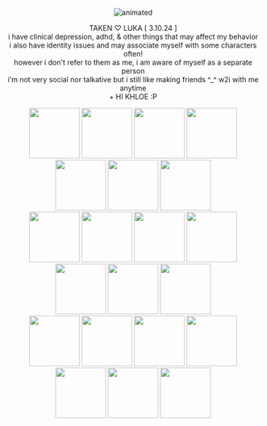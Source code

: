 <p align="center">
  <img src="https://media.discordapp.net/attachments/1196304361731661864/1227782563905404968/Untitled_video_-_Made_with_Clipchamp_2.gif?ex=6632e31e&is=66206e1e&hm=8b5f475af58b5d50ead2cb568b56aed2de513564b580b7fadb7c35591e6b2dc7&" alt="animated" />
</p>
<p align="center"> TAKEN ♡ LUKA [ 3.10.24  ] 
<br>
i have clinical depression, adhd, & other things that may affect my behavior
<br>
i also have identity issues and may associate myself with some characters often!
<br>
however i don't refer to them as me, i am aware of myself as a separate person
<br>  
i'm not very social nor talkative but i still like making friends ^_^ w2i with me anytime 
<br>
  + HI KHLOE :P
</p>
<p align="center">
<img src="https://images-wixmp-ed30a86b8c4ca887773594c2.wixmp.com/f/9b922a8f-a5e0-4e45-88a6-65056d6bd196/d5btcwy-18e5548c-f51c-4aec-a8a4-e9ab7362e5c8.png?token=eyJ0eXAiOiJKV1QiLCJhbGciOiJIUzI1NiJ9.eyJzdWIiOiJ1cm46YXBwOjdlMGQxODg5ODIyNjQzNzNhNWYwZDQxNWVhMGQyNmUwIiwiaXNzIjoidXJuOmFwcDo3ZTBkMTg4OTgyMjY0MzczYTVmMGQ0MTVlYTBkMjZlMCIsIm9iaiI6W1t7InBhdGgiOiJcL2ZcLzliOTIyYThmLWE1ZTAtNGU0NS04OGE2LTY1MDU2ZDZiZDE5NlwvZDVidGN3eS0xOGU1NTQ4Yy1mNTFjLTRhZWMtYThhNC1lOWFiNzM2MmU1YzgucG5nIn1dXSwiYXVkIjpbInVybjpzZXJ2aWNlOmZpbGUuZG93bmxvYWQiXX0.p2pQ_5ibVYurK4liJlBMZuzC_2R7XzjwGigN2M107Jg" width="100"/> <img src="https://images-wixmp-ed30a86b8c4ca887773594c2.wixmp.com/f/d9b3551f-1909-4d6c-9e2d-22ff95190a5e/d870mgi-7dec4485-27d9-4d90-b4d6-153d433277fd.gif?token=eyJ0eXAiOiJKV1QiLCJhbGciOiJIUzI1NiJ9.eyJzdWIiOiJ1cm46YXBwOjdlMGQxODg5ODIyNjQzNzNhNWYwZDQxNWVhMGQyNmUwIiwiaXNzIjoidXJuOmFwcDo3ZTBkMTg4OTgyMjY0MzczYTVmMGQ0MTVlYTBkMjZlMCIsIm9iaiI6W1t7InBhdGgiOiJcL2ZcL2Q5YjM1NTFmLTE5MDktNGQ2Yy05ZTJkLTIyZmY5NTE5MGE1ZVwvZDg3MG1naS03ZGVjNDQ4NS0yN2Q5LTRkOTAtYjRkNi0xNTNkNDMzMjc3ZmQuZ2lmIn1dXSwiYXVkIjpbInVybjpzZXJ2aWNlOmZpbGUuZG93bmxvYWQiXX0.c7_VWtw9ZtDsxjN9wG90ERREacTTfk0a57xOFm_t4aI" width="100"/> <img src="https://images-wixmp-ed30a86b8c4ca887773594c2.wixmp.com/f/a56813f2-d373-4451-a566-126c1f89d5b3/dfja340-ec46a2af-4a0e-434a-a7a9-fe7f7dab4224.gif?token=eyJ0eXAiOiJKV1QiLCJhbGciOiJIUzI1NiJ9.eyJzdWIiOiJ1cm46YXBwOjdlMGQxODg5ODIyNjQzNzNhNWYwZDQxNWVhMGQyNmUwIiwiaXNzIjoidXJuOmFwcDo3ZTBkMTg4OTgyMjY0MzczYTVmMGQ0MTVlYTBkMjZlMCIsIm9iaiI6W1t7InBhdGgiOiJcL2ZcL2E1NjgxM2YyLWQzNzMtNDQ1MS1hNTY2LTEyNmMxZjg5ZDViM1wvZGZqYTM0MC1lYzQ2YTJhZi00YTBlLTQzNGEtYTdhOS1mZTdmN2RhYjQyMjQuZ2lmIn1dXSwiYXVkIjpbInVybjpzZXJ2aWNlOmZpbGUuZG93bmxvYWQiXX0.MH23LK3D7C3lLx-QXoVNbUmbN6RpGONyqZt6fPFS3P8" width="100"/> <img src="https://images-wixmp-ed30a86b8c4ca887773594c2.wixmp.com/f/7b6c345b-08bc-4489-9a6e-40a97354e32f/d730ool-84928e0e-4cf0-4435-8281-6ad937658ecd.png/v1/fill/w_99,h_56/timbre_new_super_mario_bros__wii_by_ledrbenji_d730ool-fullview.png?token=eyJ0eXAiOiJKV1QiLCJhbGciOiJIUzI1NiJ9.eyJzdWIiOiJ1cm46YXBwOjdlMGQxODg5ODIyNjQzNzNhNWYwZDQxNWVhMGQyNmUwIiwiaXNzIjoidXJuOmFwcDo3ZTBkMTg4OTgyMjY0MzczYTVmMGQ0MTVlYTBkMjZlMCIsIm9iaiI6W1t7ImhlaWdodCI6Ijw9NTYiLCJwYXRoIjoiXC9mXC83YjZjMzQ1Yi0wOGJjLTQ0ODktOWE2ZS00MGE5NzM1NGUzMmZcL2Q3MzBvb2wtODQ5MjhlMGUtNGNmMC00NDM1LTgyODEtNmFkOTM3NjU4ZWNkLnBuZyIsIndpZHRoIjoiPD05OSJ9XV0sImF1ZCI6WyJ1cm46c2VydmljZTppbWFnZS5vcGVyYXRpb25zIl19.4QXUh2HAlDpuNKPPJXkwvCjd5KtvnpjDwEro6iJi6YM" width="100"/> <img src="https://images-wixmp-ed30a86b8c4ca887773594c2.wixmp.com/f/9b922a8f-a5e0-4e45-88a6-65056d6bd196/d5l1h9h-457cc095-0ff9-48ed-85a0-b9ce9e8a50a3.png?token=eyJ0eXAiOiJKV1QiLCJhbGciOiJIUzI1NiJ9.eyJzdWIiOiJ1cm46YXBwOjdlMGQxODg5ODIyNjQzNzNhNWYwZDQxNWVhMGQyNmUwIiwiaXNzIjoidXJuOmFwcDo3ZTBkMTg4OTgyMjY0MzczYTVmMGQ0MTVlYTBkMjZlMCIsIm9iaiI6W1t7InBhdGgiOiJcL2ZcLzliOTIyYThmLWE1ZTAtNGU0NS04OGE2LTY1MDU2ZDZiZDE5NlwvZDVsMWg5aC00NTdjYzA5NS0wZmY5LTQ4ZWQtODVhMC1iOWNlOWU4YTUwYTMucG5nIn1dXSwiYXVkIjpbInVybjpzZXJ2aWNlOmZpbGUuZG93bmxvYWQiXX0.DqnQfjNCKw-6O-aAzeGckFwC_QLeX3FSkIXzgjBV414" width="100"/> <img src="https://images-wixmp-ed30a86b8c4ca887773594c2.wixmp.com/f/49e1c5cb-c184-428a-8b2b-78662256bf04/dcrnqto-c265deeb-e36b-48a8-9834-51cdd33e2094.png/v1/fill/w_99,h_55/paper_mario_and_paper_luigi_stamp_by_hiptothejavabean_dcrnqto-fullview.png?token=eyJ0eXAiOiJKV1QiLCJhbGciOiJIUzI1NiJ9.eyJzdWIiOiJ1cm46YXBwOjdlMGQxODg5ODIyNjQzNzNhNWYwZDQxNWVhMGQyNmUwIiwiaXNzIjoidXJuOmFwcDo3ZTBkMTg4OTgyMjY0MzczYTVmMGQ0MTVlYTBkMjZlMCIsIm9iaiI6W1t7ImhlaWdodCI6Ijw9NTUiLCJwYXRoIjoiXC9mXC80OWUxYzVjYi1jMTg0LTQyOGEtOGIyYi03ODY2MjI1NmJmMDRcL2Rjcm5xdG8tYzI2NWRlZWItZTM2Yi00OGE4LTk4MzQtNTFjZGQzM2UyMDk0LnBuZyIsIndpZHRoIjoiPD05OSJ9XV0sImF1ZCI6WyJ1cm46c2VydmljZTppbWFnZS5vcGVyYXRpb25zIl19.DHN7fblFcQFTsqTDNnUdkH_BKS-oUaMmlvYs0UmlmXI" width="100"/> <img src="https://images-wixmp-ed30a86b8c4ca887773594c2.wixmp.com/f/9b922a8f-a5e0-4e45-88a6-65056d6bd196/d4r011v-694096d3-87d4-4c41-9f46-6704607f95ff.png/v1/fill/w_99,h_56/__mario_stamp___by_flutterinreallife_d4r011v-fullview.png?token=eyJ0eXAiOiJKV1QiLCJhbGciOiJIUzI1NiJ9.eyJzdWIiOiJ1cm46YXBwOjdlMGQxODg5ODIyNjQzNzNhNWYwZDQxNWVhMGQyNmUwIiwiaXNzIjoidXJuOmFwcDo3ZTBkMTg4OTgyMjY0MzczYTVmMGQ0MTVlYTBkMjZlMCIsIm9iaiI6W1t7ImhlaWdodCI6Ijw9NTYiLCJwYXRoIjoiXC9mXC85YjkyMmE4Zi1hNWUwLTRlNDUtODhhNi02NTA1NmQ2YmQxOTZcL2Q0cjAxMXYtNjk0MDk2ZDMtODdkNC00YzQxLTlmNDYtNjcwNDYwN2Y5NWZmLnBuZyIsIndpZHRoIjoiPD05OSJ9XV0sImF1ZCI6WyJ1cm46c2VydmljZTppbWFnZS5vcGVyYXRpb25zIl19.MrVqWF6xNI_jiwc4HI9nHuiOvKLiw487UNxGUJ6hrFE" width="100"/>
<br>
<img src="https://images-wixmp-ed30a86b8c4ca887773594c2.wixmp.com/f/a56813f2-d373-4451-a566-126c1f89d5b3/dfjcrnl-1e2cf471-4d34-4b56-b09c-3ba8016ff4bd.gif?token=eyJ0eXAiOiJKV1QiLCJhbGciOiJIUzI1NiJ9.eyJzdWIiOiJ1cm46YXBwOjdlMGQxODg5ODIyNjQzNzNhNWYwZDQxNWVhMGQyNmUwIiwiaXNzIjoidXJuOmFwcDo3ZTBkMTg4OTgyMjY0MzczYTVmMGQ0MTVlYTBkMjZlMCIsIm9iaiI6W1t7InBhdGgiOiJcL2ZcL2E1NjgxM2YyLWQzNzMtNDQ1MS1hNTY2LTEyNmMxZjg5ZDViM1wvZGZqY3JubC0xZTJjZjQ3MS00ZDM0LTRiNTYtYjA5Yy0zYmE4MDE2ZmY0YmQuZ2lmIn1dXSwiYXVkIjpbInVybjpzZXJ2aWNlOmZpbGUuZG93bmxvYWQiXX0.TSyYxawngsxHQPcw9G69kgIfSp2y4UE7Fes91ACc2Ro" width="100"/> <img src="https://images-wixmp-ed30a86b8c4ca887773594c2.wixmp.com/f/9b922a8f-a5e0-4e45-88a6-65056d6bd196/dbouvl7-929c8b9a-e59c-43ab-82c5-3eeefab90682.png?token=eyJ0eXAiOiJKV1QiLCJhbGciOiJIUzI1NiJ9.eyJzdWIiOiJ1cm46YXBwOjdlMGQxODg5ODIyNjQzNzNhNWYwZDQxNWVhMGQyNmUwIiwiaXNzIjoidXJuOmFwcDo3ZTBkMTg4OTgyMjY0MzczYTVmMGQ0MTVlYTBkMjZlMCIsIm9iaiI6W1t7InBhdGgiOiJcL2ZcLzliOTIyYThmLWE1ZTAtNGU0NS04OGE2LTY1MDU2ZDZiZDE5NlwvZGJvdXZsNy05MjljOGI5YS1lNTljLTQzYWItODJjNS0zZWVlZmFiOTA2ODIucG5nIn1dXSwiYXVkIjpbInVybjpzZXJ2aWNlOmZpbGUuZG93bmxvYWQiXX0.dJoMpi08UKW1skaRlOeghRicC6i4dO6ER2xAXVNasXo" width="100"/> <img src="https://images-wixmp-ed30a86b8c4ca887773594c2.wixmp.com/f/f36c5c6b-84f0-44eb-8ec6-ea95eb39b14c/d1wi8jt-b4bd4e3b-35a4-4a03-8d32-2f437d4cd3ce.png/v1/fill/w_99,h_56/spm_stamp__by_super_seme_riku_d1wi8jt-fullview.png?token=eyJ0eXAiOiJKV1QiLCJhbGciOiJIUzI1NiJ9.eyJzdWIiOiJ1cm46YXBwOjdlMGQxODg5ODIyNjQzNzNhNWYwZDQxNWVhMGQyNmUwIiwiaXNzIjoidXJuOmFwcDo3ZTBkMTg4OTgyMjY0MzczYTVmMGQ0MTVlYTBkMjZlMCIsIm9iaiI6W1t7ImhlaWdodCI6Ijw9NTYiLCJwYXRoIjoiXC9mXC9mMzZjNWM2Yi04NGYwLTQ0ZWItOGVjNi1lYTk1ZWIzOWIxNGNcL2Qxd2k4anQtYjRiZDRlM2ItMzVhNC00YTAzLThkMzItMmY0MzdkNGNkM2NlLnBuZyIsIndpZHRoIjoiPD05OSJ9XV0sImF1ZCI6WyJ1cm46c2VydmljZTppbWFnZS5vcGVyYXRpb25zIl19.WV4_R_0UvBnfX_H1UFKGf6RbaDosbfheINpzd12F8ro" width="100"/> <img src="https://images-wixmp-ed30a86b8c4ca887773594c2.wixmp.com/f/ab49dcca-2c83-4ef7-9059-65061a8adc2d/dc46xpu-124d1789-a003-48c6-8885-295020a17aa3.png/v1/fill/w_99,h_56/gay_the_clown_by_splashgardens_dc46xpu-fullview.png?token=eyJ0eXAiOiJKV1QiLCJhbGciOiJIUzI1NiJ9.eyJzdWIiOiJ1cm46YXBwOjdlMGQxODg5ODIyNjQzNzNhNWYwZDQxNWVhMGQyNmUwIiwiaXNzIjoidXJuOmFwcDo3ZTBkMTg4OTgyMjY0MzczYTVmMGQ0MTVlYTBkMjZlMCIsIm9iaiI6W1t7ImhlaWdodCI6Ijw9NTYiLCJwYXRoIjoiXC9mXC9hYjQ5ZGNjYS0yYzgzLTRlZjctOTA1OS02NTA2MWE4YWRjMmRcL2RjNDZ4cHUtMTI0ZDE3ODktYTAwMy00OGM2LTg4ODUtMjk1MDIwYTE3YWEzLnBuZyIsIndpZHRoIjoiPD05OSJ9XV0sImF1ZCI6WyJ1cm46c2VydmljZTppbWFnZS5vcGVyYXRpb25zIl19.8kQW84t_M7zr0utzjjn9avI_EzrIP41s4qbOvkwZz2I" width="100"/> <img src="https://images-wixmp-ed30a86b8c4ca887773594c2.wixmp.com/f/9b922a8f-a5e0-4e45-88a6-65056d6bd196/dboshwi-82a07ef2-1123-4243-9b1e-f9d0aaa17ad1.png?token=eyJ0eXAiOiJKV1QiLCJhbGciOiJIUzI1NiJ9.eyJzdWIiOiJ1cm46YXBwOjdlMGQxODg5ODIyNjQzNzNhNWYwZDQxNWVhMGQyNmUwIiwiaXNzIjoidXJuOmFwcDo3ZTBkMTg4OTgyMjY0MzczYTVmMGQ0MTVlYTBkMjZlMCIsIm9iaiI6W1t7InBhdGgiOiJcL2ZcLzliOTIyYThmLWE1ZTAtNGU0NS04OGE2LTY1MDU2ZDZiZDE5NlwvZGJvc2h3aS04MmEwN2VmMi0xMTIzLTQyNDMtOWIxZS1mOWQwYWFhMTdhZDEucG5nIn1dXSwiYXVkIjpbInVybjpzZXJ2aWNlOmZpbGUuZG93bmxvYWQiXX0.f1CL_Fd1y1aBHAIYBHlLPjBDCRIa5sD70JWEjBEyPrE" width="100"/> <img src="https://images-wixmp-ed30a86b8c4ca887773594c2.wixmp.com/f/7b6c345b-08bc-4489-9a6e-40a97354e32f/d72nbix-b83f0eab-0a70-4f17-9bb0-6345e61a8394.png/v1/fill/w_99,h_56/timbre_mario_et_luigi___superstar_saga_by_ledrbenji_d72nbix-fullview.png?token=eyJ0eXAiOiJKV1QiLCJhbGciOiJIUzI1NiJ9.eyJzdWIiOiJ1cm46YXBwOjdlMGQxODg5ODIyNjQzNzNhNWYwZDQxNWVhMGQyNmUwIiwiaXNzIjoidXJuOmFwcDo3ZTBkMTg4OTgyMjY0MzczYTVmMGQ0MTVlYTBkMjZlMCIsIm9iaiI6W1t7ImhlaWdodCI6Ijw9NTYiLCJwYXRoIjoiXC9mXC83YjZjMzQ1Yi0wOGJjLTQ0ODktOWE2ZS00MGE5NzM1NGUzMmZcL2Q3Mm5iaXgtYjgzZjBlYWItMGE3MC00ZjE3LTliYjAtNjM0NWU2MWE4Mzk0LnBuZyIsIndpZHRoIjoiPD05OSJ9XV0sImF1ZCI6WyJ1cm46c2VydmljZTppbWFnZS5vcGVyYXRpb25zIl19.wUVn6SNmw-Sq_TiTIXU8bcltfnV3hVLseVbo0Z126_w" width="100"/> <img src="https://images-wixmp-ed30a86b8c4ca887773594c2.wixmp.com/f/512e4a35-7a42-4545-a7ef-652ed68ac756/dd5bdy6-1b6911ee-1f3c-4e9c-a673-f1c3e820f892.gif?token=eyJ0eXAiOiJKV1QiLCJhbGciOiJIUzI1NiJ9.eyJzdWIiOiJ1cm46YXBwOjdlMGQxODg5ODIyNjQzNzNhNWYwZDQxNWVhMGQyNmUwIiwiaXNzIjoidXJuOmFwcDo3ZTBkMTg4OTgyMjY0MzczYTVmMGQ0MTVlYTBkMjZlMCIsIm9iaiI6W1t7InBhdGgiOiJcL2ZcLzUxMmU0YTM1LTdhNDItNDU0NS1hN2VmLTY1MmVkNjhhYzc1NlwvZGQ1YmR5Ni0xYjY5MTFlZS0xZjNjLTRlOWMtYTY3My1mMWMzZTgyMGY4OTIuZ2lmIn1dXSwiYXVkIjpbInVybjpzZXJ2aWNlOmZpbGUuZG93bmxvYWQiXX0.xyzhi0lsIu-YWjxYzGXEnQRcm95ZlHKbgB4PcNhOEVI" width="100"/>
<br>
<img src="https://images-wixmp-ed30a86b8c4ca887773594c2.wixmp.com/f/f36c5c6b-84f0-44eb-8ec6-ea95eb39b14c/d1wi8sr-5012caca-de91-49ec-a930-74f239d66c5c.png/v1/fill/w_99,h_56/paper_mario_stamp__by_super_seme_riku_d1wi8sr-fullview.png?token=eyJ0eXAiOiJKV1QiLCJhbGciOiJIUzI1NiJ9.eyJzdWIiOiJ1cm46YXBwOjdlMGQxODg5ODIyNjQzNzNhNWYwZDQxNWVhMGQyNmUwIiwiaXNzIjoidXJuOmFwcDo3ZTBkMTg4OTgyMjY0MzczYTVmMGQ0MTVlYTBkMjZlMCIsIm9iaiI6W1t7ImhlaWdodCI6Ijw9NTYiLCJwYXRoIjoiXC9mXC9mMzZjNWM2Yi04NGYwLTQ0ZWItOGVjNi1lYTk1ZWIzOWIxNGNcL2Qxd2k4c3ItNTAxMmNhY2EtZGU5MS00OWVjLWE5MzAtNzRmMjM5ZDY2YzVjLnBuZyIsIndpZHRoIjoiPD05OSJ9XV0sImF1ZCI6WyJ1cm46c2VydmljZTppbWFnZS5vcGVyYXRpb25zIl19.KnGS4cbLX24dP3jvEsK4J-M5hbCbhNdhqQONGxv8rGg" width="100"/> <img src="https://images-wixmp-ed30a86b8c4ca887773594c2.wixmp.com/f/9b922a8f-a5e0-4e45-88a6-65056d6bd196/dbouwyo-12ea50a8-b69f-4531-98e8-2eb43f8759dc.png/v1/fill/w_99,h_56/__paper_mario__ttyd_stamp___by_flutterinreallife_dbouwyo-fullview.png?token=eyJ0eXAiOiJKV1QiLCJhbGciOiJIUzI1NiJ9.eyJzdWIiOiJ1cm46YXBwOjdlMGQxODg5ODIyNjQzNzNhNWYwZDQxNWVhMGQyNmUwIiwiaXNzIjoidXJuOmFwcDo3ZTBkMTg4OTgyMjY0MzczYTVmMGQ0MTVlYTBkMjZlMCIsIm9iaiI6W1t7ImhlaWdodCI6Ijw9NTYiLCJwYXRoIjoiXC9mXC85YjkyMmE4Zi1hNWUwLTRlNDUtODhhNi02NTA1NmQ2YmQxOTZcL2Rib3V3eW8tMTJlYTUwYTgtYjY5Zi00NTMxLTk4ZTgtMmViNDNmODc1OWRjLnBuZyIsIndpZHRoIjoiPD05OSJ9XV0sImF1ZCI6WyJ1cm46c2VydmljZTppbWFnZS5vcGVyYXRpb25zIl19.49qUptQrhN37GPoxkjAAzpxXrv0nYiPO21d6vzoOnfI" width="100"/> <img src="https://images-wixmp-ed30a86b8c4ca887773594c2.wixmp.com/f/9b922a8f-a5e0-4e45-88a6-65056d6bd196/ddocd9s-7f5cf956-77ae-4768-b6ac-640e9571c881.png/v1/fill/w_99,h_56/___mareach_cake_toppers___stamp____by_flutterinreallife_ddocd9s-fullview.png?token=eyJ0eXAiOiJKV1QiLCJhbGciOiJIUzI1NiJ9.eyJzdWIiOiJ1cm46YXBwOjdlMGQxODg5ODIyNjQzNzNhNWYwZDQxNWVhMGQyNmUwIiwiaXNzIjoidXJuOmFwcDo3ZTBkMTg4OTgyMjY0MzczYTVmMGQ0MTVlYTBkMjZlMCIsIm9iaiI6W1t7ImhlaWdodCI6Ijw9NTYiLCJwYXRoIjoiXC9mXC85YjkyMmE4Zi1hNWUwLTRlNDUtODhhNi02NTA1NmQ2YmQxOTZcL2Rkb2NkOXMtN2Y1Y2Y5NTYtNzdhZS00NzY4LWI2YWMtNjQwZTk1NzFjODgxLnBuZyIsIndpZHRoIjoiPD05OSJ9XV0sImF1ZCI6WyJ1cm46c2VydmljZTppbWFnZS5vcGVyYXRpb25zIl19.wriQ3f4zWemIWp04luS2sqxOwH6QCDktFOig03Mz5HU" width="100"/> <img src="https://images-wixmp-ed30a86b8c4ca887773594c2.wixmp.com/f/101e11e9-d17d-4f76-8697-8ef134afd32f/dd1hhy5-3c88c024-0e2c-41ae-9cc3-22147d969edf.gif?token=eyJ0eXAiOiJKV1QiLCJhbGciOiJIUzI1NiJ9.eyJzdWIiOiJ1cm46YXBwOjdlMGQxODg5ODIyNjQzNzNhNWYwZDQxNWVhMGQyNmUwIiwiaXNzIjoidXJuOmFwcDo3ZTBkMTg4OTgyMjY0MzczYTVmMGQ0MTVlYTBkMjZlMCIsIm9iaiI6W1t7InBhdGgiOiJcL2ZcLzEwMWUxMWU5LWQxN2QtNGY3Ni04Njk3LThlZjEzNGFmZDMyZlwvZGQxaGh5NS0zYzg4YzAyNC0wZTJjLTQxYWUtOWNjMy0yMjE0N2Q5NjllZGYuZ2lmIn1dXSwiYXVkIjpbInVybjpzZXJ2aWNlOmZpbGUuZG93bmxvYWQiXX0.IewBqrEvLrggAAw_BCDXDwwMq1zut6qkh7EyREPoUNQ" width="100"/> <img src="https://images-wixmp-ed30a86b8c4ca887773594c2.wixmp.com/f/9b922a8f-a5e0-4e45-88a6-65056d6bd196/dcpn8ip-f121630f-bd49-47d6-bedd-bb7bf082e17f.gif?token=eyJ0eXAiOiJKV1QiLCJhbGciOiJIUzI1NiJ9.eyJzdWIiOiJ1cm46YXBwOjdlMGQxODg5ODIyNjQzNzNhNWYwZDQxNWVhMGQyNmUwIiwiaXNzIjoidXJuOmFwcDo3ZTBkMTg4OTgyMjY0MzczYTVmMGQ0MTVlYTBkMjZlMCIsIm9iaiI6W1t7InBhdGgiOiJcL2ZcLzliOTIyYThmLWE1ZTAtNGU0NS04OGE2LTY1MDU2ZDZiZDE5NlwvZGNwbjhpcC1mMTIxNjMwZi1iZDQ5LTQ3ZDYtYmVkZC1iYjdiZjA4MmUxN2YuZ2lmIn1dXSwiYXVkIjpbInVybjpzZXJ2aWNlOmZpbGUuZG93bmxvYWQiXX0.ckoRHWIPUhwvvKs2YHG1o45NC7d393XM4_YPkKvDn4E" width="100"/> <img src="https://images-wixmp-ed30a86b8c4ca887773594c2.wixmp.com/f/b82c625a-0cfe-43f8-9770-5415e46366fc/d5z26l0-94f7aafc-43d6-48e6-bd86-e597ab9d7000.jpg/v1/fill/w_99,h_57,q_75,strp/luigi_x_peasley_stamp_by_randommariogirl741_d5z26l0-fullview.jpg?token=eyJ0eXAiOiJKV1QiLCJhbGciOiJIUzI1NiJ9.eyJzdWIiOiJ1cm46YXBwOjdlMGQxODg5ODIyNjQzNzNhNWYwZDQxNWVhMGQyNmUwIiwiaXNzIjoidXJuOmFwcDo3ZTBkMTg4OTgyMjY0MzczYTVmMGQ0MTVlYTBkMjZlMCIsIm9iaiI6W1t7ImhlaWdodCI6Ijw9NTciLCJwYXRoIjoiXC9mXC9iODJjNjI1YS0wY2ZlLTQzZjgtOTc3MC01NDE1ZTQ2MzY2ZmNcL2Q1ejI2bDAtOTRmN2FhZmMtNDNkNi00OGU2LWJkODYtZTU5N2FiOWQ3MDAwLmpwZyIsIndpZHRoIjoiPD05OSJ9XV0sImF1ZCI6WyJ1cm46c2VydmljZTppbWFnZS5vcGVyYXRpb25zIl19.T5lcTBA_JArixd4BJ8yDypvZdQeKtK-vGr4GL_098L0" width="100"/> <img src="https://images-wixmp-ed30a86b8c4ca887773594c2.wixmp.com/f/8ffc40e4-c01f-474c-a877-48d92736915c/dbfqpn1-19e8c7aa-de05-4d5c-8b13-3ceb4789951c.gif?token=eyJ0eXAiOiJKV1QiLCJhbGciOiJIUzI1NiJ9.eyJzdWIiOiJ1cm46YXBwOjdlMGQxODg5ODIyNjQzNzNhNWYwZDQxNWVhMGQyNmUwIiwiaXNzIjoidXJuOmFwcDo3ZTBkMTg4OTgyMjY0MzczYTVmMGQ0MTVlYTBkMjZlMCIsIm9iaiI6W1t7InBhdGgiOiJcL2ZcLzhmZmM0MGU0LWMwMWYtNDc0Yy1hODc3LTQ4ZDkyNzM2OTE1Y1wvZGJmcXBuMS0xOWU4YzdhYS1kZTA1LTRkNWMtOGIxMy0zY2ViNDc4OTk1MWMuZ2lmIn1dXSwiYXVkIjpbInVybjpzZXJ2aWNlOmZpbGUuZG93bmxvYWQiXX0.cDGuOk9X6RRNFu8tbsoEimuZ-Dh5bXsE0XYwfSZr3vk" width="100"/>

